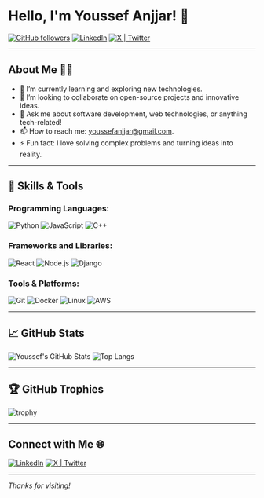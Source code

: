 # Hello, I'm Youssef Anjjar! 👋

[![GitHub followers](https://img.shields.io/github/followers/youssefanjjar?label=Follow&style=social)](https://github.com/youssefanjjar)
[![LinkedIn](https://img.shields.io/badge/LinkedIn-Connect-blue?style=social&logo=linkedin)](https://www.linkedin.com/in/youssef-anjjar-039057204/)
[![X | Twitter](https://img.shields.io/badge/-Follow-blue?style=social&logo=twitter)](https://x.com/AnjjarYoussef)

---

## About Me 🧑‍💻

- 🌱 I’m currently learning and exploring new technologies.
- 👯 I’m looking to collaborate on open-source projects and innovative ideas.
- 💬 Ask me about software development, web technologies, or anything tech-related!
- 📫 How to reach me: [youssefanjjar@gmail.com](mailto:youssefanjjar@gmail.com).
- ⚡ Fun fact: I love solving complex problems and turning ideas into reality.

---

## 🚀 Skills & Tools

### Programming Languages:
![Python](https://img.shields.io/badge/-Python-000?style=for-the-badge&logo=python)
![JavaScript](https://img.shields.io/badge/-JavaScript-000?style=for-the-badge&logo=javascript)
![C++](https://img.shields.io/badge/-C++-000?style=for-the-badge&logo=c%2B%2B)

### Frameworks and Libraries:
![React](https://img.shields.io/badge/-React-000?style=for-the-badge&logo=react)
![Node.js](https://img.shields.io/badge/-Node.js-000?style=for-the-badge&logo=node.js)
![Django](https://img.shields.io/badge/-Django-000?style=for-the-badge&logo=django)

### Tools & Platforms:
![Git](https://img.shields.io/badge/-Git-000?style=for-the-badge&logo=git)
![Docker](https://img.shields.io/badge/-Docker-000?style=for-the-badge&logo=docker)
![Linux](https://img.shields.io/badge/-Linux-000?style=for-the-badge&logo=linux)
![AWS](https://img.shields.io/badge/-AWS-000?style=for-the-badge&logo=amazon-aws)

---

## 📈 GitHub Stats

![Youssef's GitHub Stats](https://github-readme-stats.vercel.app/api?username=youssefanjjar&show_icons=true&theme=radical)
![Top Langs](https://github-readme-stats.vercel.app/api/top-langs/?username=youssefanjjar&layout=compact&theme=radical)

---

## 🏆 GitHub Trophies

![trophy](https://github-profile-trophy.vercel.app/?username=youssefanjjar&theme=onedark)

---

## Connect with Me 🌐

[![LinkedIn](https://img.shields.io/badge/LinkedIn-Connect-blue?style=for-the-badge&logo=linkedin)](https://www.linkedin.com/in/youssef-anjjar-039057204/)
[![X | Twitter](https://img.shields.io/badge/-Follow-blue?style=for-the-badge&logo=twitter)](https://x.com/AnjjarYoussef)

---

*Thanks for visiting!*
